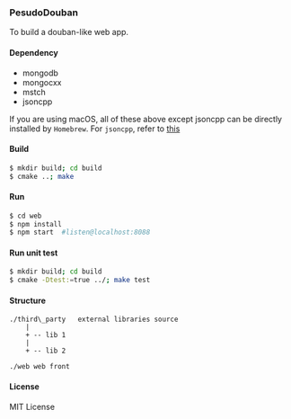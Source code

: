 ### PesudoDouban
To build a douban-like web app.

#### Dependency
- mongodb
- mongocxx
- mstch
- jsoncpp

If you are using macOS, all of these above except jsoncpp can be directly installed by `Homebrew`.
For `jsoncpp`, refer to [this](https://github.com/open-source-parsers/jsoncpp)

#### Build
```bash
$ mkdir build; cd build
$ cmake ..; make
```

#### Run
```bash
$ cd web
$ npm install
$ npm start  #listen@localhost:8088
```

#### Run unit test
```bash
$ mkdir build; cd build
$ cmake -Dtest:=true ../; make test
```

#### Structure
```plain text
./third\_party   external libraries source
    |
    + -- lib 1
    |
    + -- lib 2

./web web front
```

#### License 
MIT License

